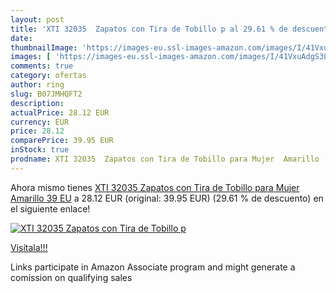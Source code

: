 ```yaml
---
layout: post
title: 'XTI 32035  Zapatos con Tira de Tobillo p al 29.61 % de descuento'
date: 
thumbnailImage: 'https://images-eu.ssl-images-amazon.com/images/I/41VxuAdgS3L._SL200_.jpg'
images: [ 'https://images-eu.ssl-images-amazon.com/images/I/41VxuAdgS3L._SL200_.jpg' ]
comments: true
category: ofertas
author: ring
slug: B07JMHQFT2
description:
actualPrice: 28.12 EUR
currency: EUR
price: 28.12
comparePrice: 39.95 EUR
inStock: true
prodname: XTI 32035  Zapatos con Tira de Tobillo para Mujer  Amarillo  39 EU
---
```


Ahora mismo tienes [XTI 32035  Zapatos con Tira de Tobillo para Mujer  Amarillo  39 EU](https://www.amazon.es/dp/B07JMHQFT2/?tag=tolees-21) a 28.12 EUR (original: 39.95 EUR) (29.61 %  de descuento) en el siguiente enlace!

[![XTI 32035  Zapatos con Tira de Tobillo p](https://images-eu.ssl-images-amazon.com/images/I/41VxuAdgS3L._SL200_.jpg)](https://www.amazon.es/dp/B07JMHQFT2/?tag=tolees-21)

[Visítala!!!](https://www.amazon.es/dp/B07JMHQFT2/?tag=tolees-21)

Links participate in Amazon Associate program and might generate a comission on qualifying sales
